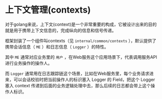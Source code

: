 # 上下文管理(contexts)

对于golang来说，上下文(context)是一个非常重要的构成，它被设计出来的目的就是用于携带上下文信息的，完成纵向的信息和信号传递。

框架封装了一个组件叫contexts（见 `internal/common/contexts` ），默认提供了携带会话信息（ `ME` ）和日志信息（ `Logger` ）的特性。

其中 `ME` 通常对应业务里的 `用户` ，在Web服务这个应用场景下，代表调用服务API进行业务操作的操作人。

而 `Logger` 通常用在日志跟踪链这个场景，比如在Web服务里，每个业务请求进来，可以会话校验时把当前操作人的标识塞入 Logger 的 Field，把这个 Logger 塞入 context 传递到后面的业务逻辑处理中去，那么后续的日志都会带上这个操作人标识。
